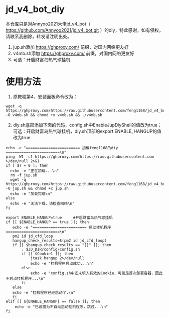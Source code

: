 # jd_v4_bot_diy
本仓库只是对Annyoo2021大佬jd_v4_bot（ https://github.com/Annyoo2021/jd_v4_bot.git ）的diy，特此感谢，如有侵权，请联系我删除，转发请注明出处。

1. jup.sh添加 https://ghproxy.com/ 前缀，对国内网络更友好
2. v4mb.sh添加 https://ghproxy.com/ 前缀，对国内网络更友好
3. 可选：开启财富岛热气球挂机

# 使用方法
1. 原教程第4、安装面板命令改为：
```
wget -q https://ghproxy.com/https://raw.githubusercontent.com/feng1168/jd_v4_bot_diy/main/v4mb.sh -O v4mb.sh && chmod +x v4mb.sh && ./v4mb.sh
```
2. diy.sh底部添加下面的代码，config.sh中EnableJupDiyShell的值改为true；可选：开启财富岛热气球挂机，diy.sh顶部的export ENABLE_HANGUP的值改为true
```
echo -e "======================== 加载feng1168的diy ========================\n"
ping -W1 -c1 https://ghproxy.com/https://raw.githubusercontent.com >/dev/null 2>&1
if [ $? = 0 ]; then
  echo -e "正在加载...\n"
  rm -f jup.sh
  wget -q https://ghproxy.com/https://raw.githubusercontent.com/feng1168/jd_v4_bot_diy/main/jup.sh -O jup.sh && chmod +x jup.sh
  echo -e "加载完成\n"
else
  echo -e "无法下载，请检查网络\n"
fi

export ENABLE_HANGUP=true     #开启财富岛热气球挂机
if [[ $ENABLE_HANGUP == true ]]; then
   echo -e "======================== 启动挂机程序 ========================\n"
   pm2 id jd_cfd_loop
   hangup_check_results=$(pm2 id jd_cfd_loop)
   if [[ $hangup_check_results == "[]" ]]; then
       . $JD_DIR/config/config.sh
       if [[ $Cookie1 ]]; then
           jtask hangup 2>/dev/null
           echo -e "挂机程序启动成功...\n"
       else
           echo -e "config.sh中还未填入有效的Cookie，可能是首次部署容器，因此不启动挂机程序...\n"
       fi
   else
   echo -e "挂机程序已经启动了.\n"
   fi
elif [[ ${ENABLE_HANGUP} == false ]]; then
    echo -e "已设置为不自动启动挂机程序，跳过...\n"
fi
```
